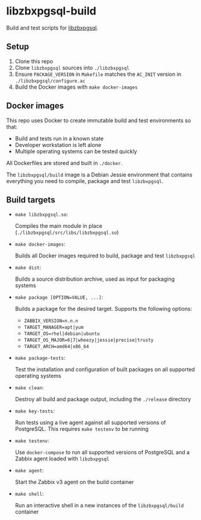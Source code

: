 # libzbxpgsql-build

Build and test scripts for [libzbxpgsql](https://github.com/cavaliercoder/libzbxpgsql).

## Setup

1. Clone this repo
2. Clone `libzbxpgsql` sources into `./libzbxpgsql`
3. Ensure `PACKAGE_VERSION` in `Makefile` matches the `AC_INIT` version in
   `./libzbxpgsql/configure.ac`
4. Build the Docker images with `make docker-images`

## Docker images

This repo uses Docker to create immutable build and test environments so that:

* Build and tests run in a known state
* Developer workstation is left alone
* Multiple operating systems can be tested quickly

All Dockerfiles are stored and built in `./docker`.

The `libzbxpgsql/build` image is a Debian Jessie environment that contains
everything you need to compile, package and test `libzbxpgsql`.

## Build targets

* `make libzbxpgsql.so`:

  Compiles the main module in place (`./libzbxpgsql/src/libs/libzbxpgsql.so`)
  
* `make docker-images`:
  
  Builds all Docker images required to build, package and test `libzbxpgsql`

* `make dist`:
  
  Builds a source distribution archive, used as input for packaging systems

* `make package [OPTION=VALUE, ...]`:
  
  Builds a package for the desired target. Supports the following options:

  * `ZABBIX_VERSION=n.n.n`
  * `TARGET_MANAGER=apt|yum`
  * `TARGET_OS=rhel|debian|ubuntu`
  * `TARGET_OS_MAJOR=6|7|wheezy|jessie|precise|trusty`
  * `TARGET_ARCH=amd64|x86_64`

* `make package-tests`:
  
  Test the installation and configuration of built packages on all supported
  operating systems

* `make clean`:
  
  Destroy all build and package output, including the `./release` directory

* `make key-tests`:

  Run tests using a live agent against all supported versions of PostgreSQL.
  This requires `make testenv` to be running

* `make testenv`:
  
  Use `docker-compose` to run all supported versions of PostgreSQL and a Zabbix
  agent loaded with `libzbxpgsql`

* `make agent`:
  
  Start the Zabbix v3 agent on the build container

* `make shell`:
  
  Run an interactive shell in a new instances of the `libzbxpgsql/build`
  container
